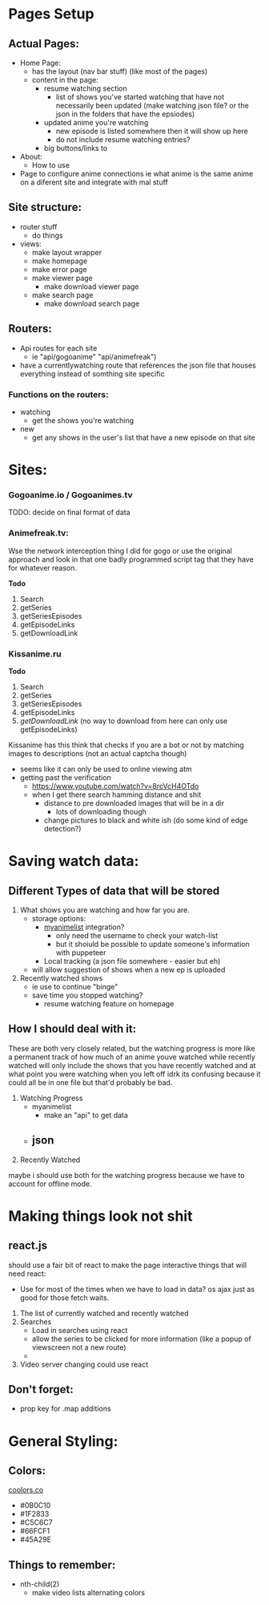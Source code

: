 
# Pages Setup
## Actual Pages:
  - Home Page:
    - has the layout (nav bar stuff) (like most of the pages)
    - content in the page:
      - resume watching section
        - list of shows you've started watching that have not necessarily been updated (make watching json file? or the json in the folders that have the epsiodes)
      - updated anime you're watching
        - new episode is listed somewhere then it will show up here
        - do not include resume watching entries?
      - big buttons/links to
  - About:
    - How to use
  - Page to configure anime connections ie what anime is the same anime on a diferent site and integrate with mal stuff


## Site structure:
  - router stuff
    - do things
  - views:
    - make layout wrapper
    - make homepage
    - make error page
    - make viewer page
      - make download viewer page
    - make search page
      - make download search page
## Routers:
- Api routes for each site
  - ie "api/gogoanime" "api/animefreak")
- have a currentlywatching route that references the json file that houses everything instead of somthing site specific


### Functions on the routers:
  - watching
    - get the shows you're watching
  - new
    - get any shows in the user's list that have a new episode on that site

# Sites:
  ### Gogoanime.io / Gogoanimes.tv
  TODO: decide on final format of data
  ### Animefreak.tv:
  Wse the network interception thing I did for gogo or use the original approach and look in that one badly programmed script tag that they have for whatever reason.

  **Todo**
  1. Search
  1. getSeries
  1. getSeriesEpisodes
  1. getEpisodeLinks
  1. getDownloadLink
  ### Kissanime.ru

  **Todo**
  1. Search
  1. getSeries
  1. getSeriesEpisodes
  1. getEpisodeLinks
  1. *getDownloadLink* (no way to download from here can only use getEpisodeLinks)

  Kissanime has this think that checks if you are a bot or not by matching images to descriptions (not an actual captcha though)
  - seems like it can only be used to online viewing atm
  - getting past the verification
    - https://www.youtube.com/watch?v=8rcVcH4OTdo
    - when I get there search hamming distance and shit
      - distance to pre downloaded images that will be in a dir
        - lots of downloading though
      - change pictures to black and white ish (do some kind of edge detection?)



# Saving watch data:
## Different Types of data that will be stored
1. What shows you are watching and how far you are.
    - storage options:
      - [myanimelist](https://myanimelist.net/) integration?
        - only need the username to check your watch-list
        - but it shoiuld be possible to update someone's information with puppeteer
      - Local tracking (a json file somewhere - easier but eh)
    - will allow suggestion of shows when a new ep is uploaded
1. Recently watched shows
    - ie use to continue "binge"
    - save time you stopped watching?
      - resume watching feature on homepage

## How I should deal with it:
These are both very closely related, but the watching progress is more like a permanent track of how much of an anime youve watched while recently watched will only include the shows that you have recently watched and at what point you were watching when you left off idrk its confusing because it could all be in one file but that'd probably be bad.
1. Watching Progress
    - myanimelist
      - make an "api" to get data
    - json
      -
1. Recently Watched

maybe i should use both for the watching progress because we have to account for offline mode.


# Making things look not shit

## react.js
should use a fair bit of react to make the page interactive
things that will need react:

- Use for most of the times when we have to load in data? os ajax just as good for those fetch waits.

1. The list of currently watched and recently watched
1. Searches
    - Load in searches using react
    - allow the series to be clicked for more information (like a popup of viewscreen not a new route)
    -
1. Video server changing could use react

## Don't forget:
- prop key for .map additions

# General Styling:
## Colors:
[coolors.co](https://coolors.co/0b0c10-1f2833-c5c6c7-66fcf1-45a29e)
- #0B0C10
- #1F2833
- #C5C6C7
- #66FCF1
- #45A29E


## Things to remember:
- nth-child(2)
  - make video lists alternating colors

